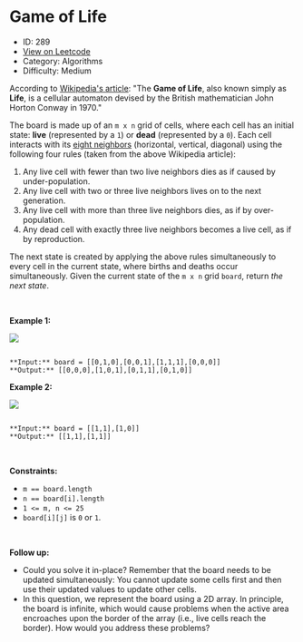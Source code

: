 # Game of Life
* ID: 289
* [View on Leetcode](https://leetcode.com/problems/game-of-life)
* Category: Algorithms
* Difficulty: Medium

According to [Wikipedia's article](https://en.wikipedia.org/wiki/Conway%27s_Game_of_Life): "The **Game of Life**, also known simply as **Life**, is a cellular automaton devised by the British mathematician John Horton Conway in 1970."


The board is made up of an `m x n` grid of cells, where each cell has an initial state: **live** (represented by a `1`) or **dead** (represented by a `0`). Each cell interacts with its [eight neighbors](https://en.wikipedia.org/wiki/Moore_neighborhood) (horizontal, vertical, diagonal) using the following four rules (taken from the above Wikipedia article):


1. Any live cell with fewer than two live neighbors dies as if caused by under-population.
2. Any live cell with two or three live neighbors lives on to the next generation.
3. Any live cell with more than three live neighbors dies, as if by over-population.
4. Any dead cell with exactly three live neighbors becomes a live cell, as if by reproduction.


The next state is created by applying the above rules simultaneously to every cell in the current state, where births and deaths occur simultaneously. Given the current state of the `m x n` grid `board`, return *the next state*.


 


**Example 1:**


![](https://assets.leetcode.com/uploads/2020/12/26/grid1.jpg)

```

**Input:** board = [[0,1,0],[0,0,1],[1,1,1],[0,0,0]]
**Output:** [[0,0,0],[1,0,1],[0,1,1],[0,1,0]]

```

**Example 2:**


![](https://assets.leetcode.com/uploads/2020/12/26/grid2.jpg)

```

**Input:** board = [[1,1],[1,0]]
**Output:** [[1,1],[1,1]]

```

 


**Constraints:**


* `m == board.length`
* `n == board[i].length`
* `1 <= m, n <= 25`
* `board[i][j]` is `0` or `1`.


 


**Follow up:**


* Could you solve it in-place? Remember that the board needs to be updated simultaneously: You cannot update some cells first and then use their updated values to update other cells.
* In this question, we represent the board using a 2D array. In principle, the board is infinite, which would cause problems when the active area encroaches upon the border of the array (i.e., live cells reach the border). How would you address these problems?


